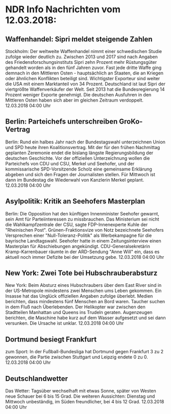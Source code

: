 # NDR Info Nachrichten vom 12.03.2018:


## Waffenhandel: Sipri meldet steigende Zahlen
Stockholm: Der weltweite Waffenhandel nimmt einer schwedischen Studie zufolge wieder deutlich zu. Zwischen 2013 und 2017 sind nach Angaben des Friedensforschungsinstituts Sipri zehn Prozent mehr Rüstungsgüter gehandelt worden als in den fünf Jahren zuvor. Fast jede dritte Waffe ging demnach in den Mittleren Osten - hauptsächlich an Staaten, die an Kriegen oder ähnlichen Konflikten beteiligt sind. Wichtigster Exporteur sind weiter die USA mit einem Marktanteil von 34 Prozent. Deutschland ist laut Sipri der viertgrößte Waffenverkäufer der Welt. Seit 2013 hat die Bundesregierung 14 Prozent weniger Exporte genehmigt. Die deutschen Ausfuhren in den Mittleren Osten haben sich aber im gleichen Zeitraum verdoppelt. 12.03.2018 04:00 Uhr 

## Berlin: Parteichefs unterschreiben GroKo-Vertrag
Berlin: Rund ein halbes Jahr nach der Bundestagswahl unterzeichnen Union und SPD heute ihren Koalitionsvertrag. Mit der für den frühen Nachmittag geplanten Zeremonie endet die bislang längste Regierungsbildung der deutschen Geschichte. Vor der offiziellen Unterzeichnung wollen die Parteichefs von CDU und CSU, Merkel und Seehofer, und der kommissarische SPD-Vorsitzende Scholz eine gemeinsame Erklärung abgeben und sich den Fragen der Journalisten stellen. Für Mittwoch ist dann im Bundestag die Wiederwahl von Kanzlerin Merkel geplant. 12.03.2018 04:00 Uhr 

## Asylpolitik: Kritik an Seehofers Masterplan
Berlin: Die Opposition hat den künftigen Innenminister Seehofer gewarnt, sein Amt für Parteiinteressen zu missbrauchen. Das Ministerium sei nicht die Wahlkampfzentrale der CSU, sagte FDP-Innenexperte Kuhle der "Rheinischen Post". Grünen-Fraktionsvize von Notz bezeichnete Seehofers Versprechen einer "Null-Toleranz-Politik" als Werbekampagne für die bayrische Landtagswahl. Seehofer hatte in einem Zeitungsinterview einen Masterplan für Abschiebungen angekündigt. CDU-Generalsekretärin Kramp-Karrenbauer räumte in der ARD-Sendung "Anne Will" ein, dass es aktuell noch immer Defizite bei der Umsetzung gebe. 12.03.2018 04:00 Uhr 

## New York: Zwei Tote bei Hubschrauberabsturz
New York: Beim Absturz eines Hubschraubers über dem East River sind in der US-Metropole mindestens zwei Menschen ums Leben gekommen. Ein Insasse hat das Unglück offiziellen Angaben zufolge überlebt. Medien berichten, dass mindestens fünf Menschen an Bord waren. Taucher suchen in dem Fluß nach Überlebenden. Der Helikopter war zwischen den Stadtteilen Manhattan und Queens ins Trudeln geraten. Augenzeugen berichten, die Maschine habe kurz auf dem Wasser aufgesetzt und sei dann versunken. Die Ursache ist unklar. 12.03.2018 04:00 Uhr 

## Dortmund besiegt Frankfurt
zum Sport: In der Fußball-Bundesliga hat Dortmund gegen Frankfurt 3 zu 2 gewonnen, die Partie zwischen Stuttgart und Leipzig endete 0 zu 0. 12.03.2018 04:00 Uhr 

## Deutschlandwetter
Das Wetter: Tagsüber wechselhaft mit etwas Sonne, später von Westen neue Schauer bei 6 bis 15 Grad. Die weiteren Aussichten:
Dienstag und Mittwoch unbeständig, im Süden freundlicher, bei 4 bis 12 Grad. 12.03.2018 04:00 Uhr 
